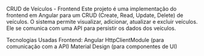 CRUD de Veículos - Frontend
Este projeto é uma implementação do frontend em Angular para um CRUD (Create, Read, Update, Delete) de veículos. O sistema permite visualizar, adicionar, atualizar e excluir veículos. Ele se comunica com uma API para persistir os dados dos veículos.

Tecnologias Usadas
Frontend:
Angular
HttpClientModule (para comunicação com a API)
Material Design (para componentes de UI)
